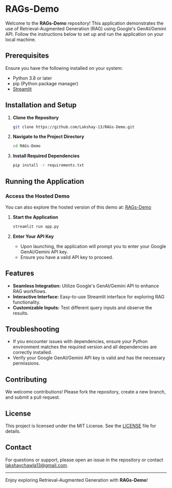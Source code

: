 # RAGs-Demo

Welcome to the **RAGs-Demo** repository! This application demonstrates the use of Retrieval-Augmented Generation (RAG) using Google's GenAI/Gemini API. Follow the instructions below to set up and run the application on your local machine.

## Prerequisites

Ensure you have the following installed on your system:

- Python 3.8 or later
- pip (Python package manager)
- [Streamlit](https://streamlit.io/)

## Installation and Setup

1. **Clone the Repository**
   ```bash
   git clone https://github.com/Lakshay-13/RAGs-Demo.git
   ```

2. **Navigate to the Project Directory**
   ```bash
   cd RAGs-Demo
   ```

3. **Install Required Dependencies**
   ```bash
   pip install -r requirements.txt
   ```

## Running the Application

### Access the Hosted Demo

You can also explore the hosted version of this demo at: [RAGs-Demo](https://rags-demo.streamlit.app)

1. **Start the Application**
   ```bash
   streamlit run app.py
   ```

2. **Enter Your API Key**
   - Upon launching, the application will prompt you to enter your Google GenAI/Gemini API key.
   - Ensure you have a valid API key to proceed.

## Features

- **Seamless Integration:** Utilize Google's GenAI/Gemini API to enhance RAG workflows.
- **Interactive Interface:** Easy-to-use Streamlit interface for exploring RAG functionality.
- **Customizable Inputs:** Test different query inputs and observe the results.

## Troubleshooting

- If you encounter issues with dependencies, ensure your Python environment matches the required version and all dependencies are correctly installed.
- Verify your Google GenAI/Gemini API key is valid and has the necessary permissions.

## Contributing

We welcome contributions! Please fork the repository, create a new branch, and submit a pull request.

## License

This project is licensed under the MIT License. See the [LICENSE](LICENSE) file for details.

## Contact

For questions or support, please open an issue in the repository or contact [lakshaychawla13@gmail.com](mailto:lakshaychawla13@gmail.com).

---

Enjoy exploring Retrieval-Augmented Generation with **RAGs-Demo**!

